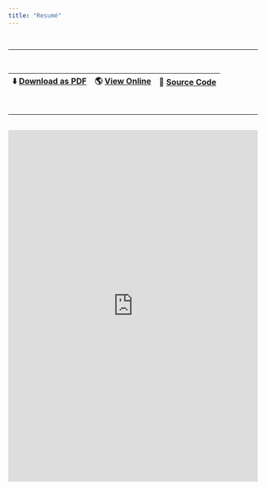 ```yaml
---
title: "Resumé"
---
```


<br/>

----------

<br/>


| ⬇️ [Download as PDF](https://github.com/daniellivingston/resume/raw/pdf/livingston_daniel_resume.pdf) | 🌎 [View Online](https://docs.google.com/viewerng/viewer?url=https://github.com/daniellivingston/resume/raw/pdf/livingston_daniel_resume.pdf) | 💾 [Source Code](https://github.com/daniellivingston/resume) |
| ------------------------------------------------- | ------------------ | ----------------- |

<br/>

----------

<br/>



<div style="text-align:center">
    <iframe
        src="https://docs.google.com/viewer?url=https://github.com/daniellivingston/resume/raw/pdf/livingston_daniel_resume.pdf&embedded=true" 
        frameborder="0" 
        height="710px" 
        width="100%"
        style="background-color: grey;"
    >
    Content is loading or your browser does not support PDF iframe embeds.
    </iframe>
</div>
